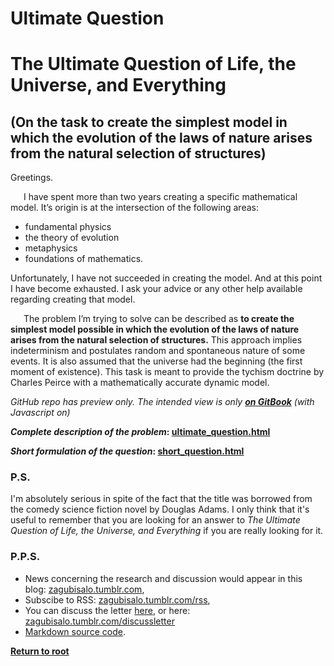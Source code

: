 # Ultimate Question
# The Ultimate Question of Life, the Universe, and Everything

## (On the task to create the simplest model in which the evolution of the laws of nature arises from the natural selection of structures)

Greetings.

   I have spent more than two years creating a specific mathematical model. It’s origin is at the intersection of the following areas:

*   fundamental physics
*   the theory of evolution
*   metaphysics
*   foundations of mathematics.

Unfortunately, I have not succeeded in creating the model. And at this point I have become exhausted. I ask your advice or any other help available regarding creating that model.

   The problem I’m trying to solve can be described as **to create the simplest model possible in which the evolution of the laws of nature arises from the natural selection of structures.** This approach implies indeterminism and postulates random and spontaneous nature of some events. It is also assumed that the universe had the beginning (the first moment of existence). This task is meant to provide the tychism doctrine by Charles Peirce with a mathematically accurate dynamic model.

_GitHub repo has preview only. The intended view is only [**on GitBook**](https://www.gitbook.com/book/kiwi0fruit/ultimate-question/details) (with Javascript on)_ 

**_Complete description of the problem_: [ultimate_question.html](ultimate_question.md)**

**_Short formulation of the question_: [short_question.html](short_question.md)**

### P.S.

I'm absolutely serious in spite of the fact that the title was borrowed from the comedy science fiction novel by Douglas Adams. I only think that it's useful to remember that you are looking for an answer to _The Ultimate Question of Life, the Universe, and Everything_ if you are really looking for it.

### P.P.S.

- News concerning the research and discussion would appear in this blog: [zagubisalo.tumblr.com](http://zagubisalo.tumblr.com),
- Subscibe to RSS: [zagubisalo.tumblr.com/rss](http://zagubisalo.tumblr.com/rss),
- You can discuss the letter [here](https://github.com/kiwi0fruit/ultimate-question/issues/2), 
  or here: [zagubisalo.tumblr.com/discussletter](http://zagubisalo.tumblr.com/discussletter)
- [Markdown source code](https://github.com/kiwi0fruit/ultimate-question).

**[Return to root](https://www.gitbook.com/book/kiwi0fruit/ultimate-question/details)**
